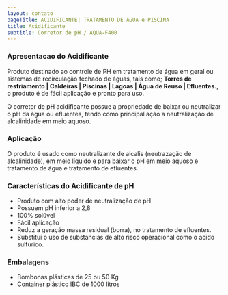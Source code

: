 ```yaml
---
layout: contato
pageTitle: ACIDIFICANTE| TRATAMENTO DE ÁGUA e PISCINA
title: Acidificante
subtitle: Corretor de pH / AQUA-F400
---
```


### **Apresentacao do Acidificante**

Produto destinado ao controle de PH em tratamento de água em geral ou sistemas de recirculação fechado de águas, tais como; **Torres de resfriamento | Caldeiras | Piscinas | Lagoas | Água de Reuso | Efluentes.**, o produto é de fácil aplicação e pronto para uso.

O corretor de pH acidificante possue a propriedade de baixar ou neutralizar o pH da água ou efluentes, tendo como principal ação a neutralização de alcalinidade em meio aquoso.

### **Aplicação**
>
O produto é usado como neutralizante de alcalis (neutrazação de alcalinidade), em meio líquido e para baixar o pH em meio aquoso e tratamento de água e tratamento de efluentes.
>

### **Características do Acidificante de pH**

- Produto com alto poder de neutralização de pH
- Possuem pH inferior a 2,8
- 100% solúvel
- Fácil aplicação
- Reduz a geração massa residual (borra), no tratamento de efluentes.
- Substitui o uso de substancias de alto risco operacional como o acido sulfurico.

### **Embalagens**

- Bombonas plásticas de 25 ou 50 Kg
- Container plástico IBC de 1000 litros

